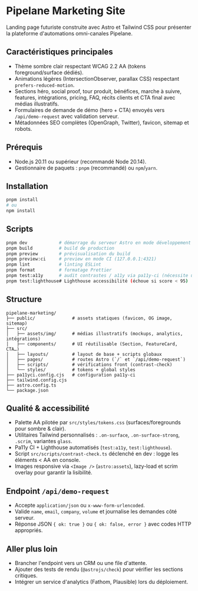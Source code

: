 # Pipelane Marketing Site

Landing page futuriste construite avec Astro et Tailwind CSS pour présenter la plateforme d'automations omni-canales Pipelane.

## Caractéristiques principales
- Thème sombre clair respectant WCAG 2.2 AA (tokens foreground/surface dédiés).
- Animations légères (IntersectionObserver, parallax CSS) respectant `prefers-reduced-motion`.
- Sections héro, social proof, tour produit, bénéfices, marche à suivre, features, intégrations, pricing, FAQ, récits clients et CTA final avec médias illustratifs.
- Formulaires de demande de démo (hero + CTA) envoyés vers `/api/demo-request` avec validation serveur.
- Métadonnées SEO complètes (OpenGraph, Twitter), favicon, sitemap et robots.

## Prérequis
- Node.js 20.11 ou supérieur (recommandé Node 20.14).
- Gestionnaire de paquets : `pnpm` (recommandé) ou `npm`/`yarn`.

## Installation
```bash
pnpm install
# ou
npm install
```

## Scripts
```bash
pnpm dev            # démarrage du serveur Astro en mode développement
pnpm build          # build de production
pnpm preview        # prévisualisation du build
pnpm preview:ci     # preview en mode CI (127.0.0.1:4321)
pnpm lint           # linting ESLint
pnpm format         # formatage Prettier
pnpm test:a11y      # audit contrastes / a11y via pa11y-ci (nécessite un port libre 4321)
pnpm test:lighthouse# Lighthouse accessibilité (échoue si score < 95)
```

## Structure
```
pipelane-marketing/
├── public/              # assets statiques (favicon, OG image, sitemap)
├── src/
│   ├── assets/img/      # médias illustratifs (mockups, analytics, intégrations)
│   ├── components/      # UI réutilisable (Section, FeatureCard, CTA…)
│   ├── layouts/         # layout de base + scripts globaux
│   ├── pages/           # routes Astro (`/` et `/api/demo-request`)
│   ├── scripts/         # vérifications front (contrast-check)
│   └── styles/          # tokens + global styles
├── pa11yci.config.cjs   # configuration pa11y-ci
├── tailwind.config.cjs
├── astro.config.ts
└── package.json
```

## Qualité & accessibilité
- Palette AA pilotée par `src/styles/tokens.css` (surfaces/foregrounds pour sombre & clair).
- Utilitaires Tailwind personnalisés : `.on-surface`, `.on-surface-strong`, `.scrim`, variantes `glass`.
- Pa11y CI + Lighthouse automatisés (`test:a11y`, `test:lighthouse`).
- Script `src/scripts/contrast-check.ts` déclenché en dev : logge les éléments < AA en console.
- Images responsive via `<Image />` (`astro:assets`), lazy-load et scrim overlay pour garantir la lisibilité.

## Endpoint `/api/demo-request`
- Accepte `application/json` ou `x-www-form-urlencoded`.
- Valide `name`, `email`, `company`, `volume` et journalise les demandes côté serveur.
- Réponse JSON `{ ok: true }` ou `{ ok: false, error }` avec codes HTTP appropriés.

## Aller plus loin
- Brancher l'endpoint vers un CRM ou une file d'attente.
- Ajouter des tests de rendu (`@astrojs/check`) pour vérifier les sections critiques.
- Intégrer un service d'analytics (Fathom, Plausible) lors du déploiement.
